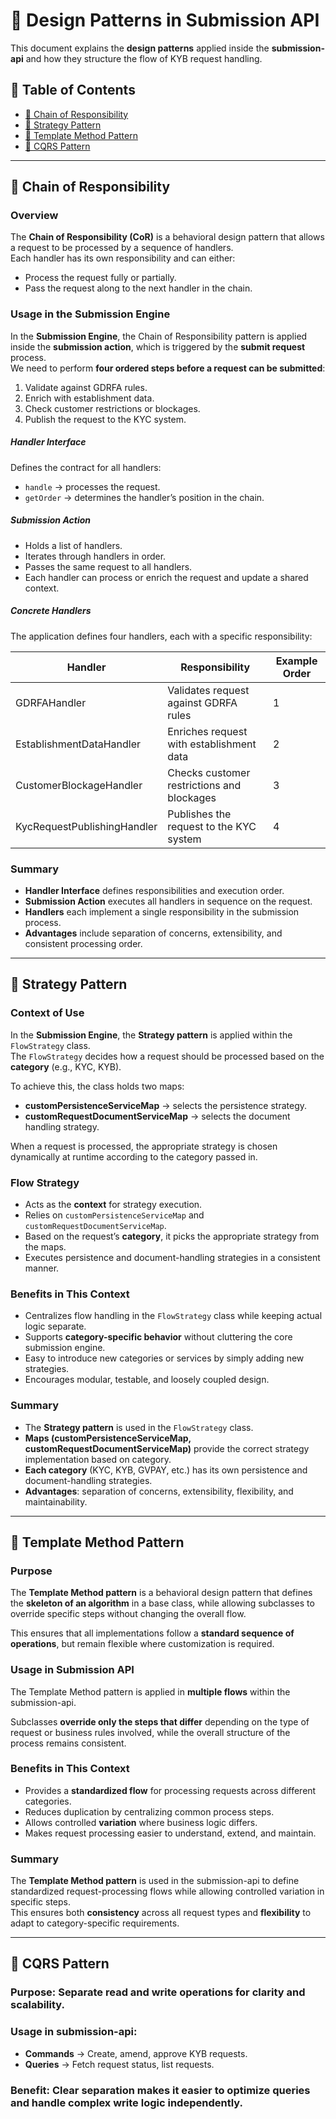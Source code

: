# 🧩 Design Patterns in Submission API

This document explains the **design patterns** applied inside the **submission-api** and how they structure the flow of KYB request handling.  
## 📑 Table of Contents
- [🔹 Chain of Responsibility](#-chain-of-responsibility)  
- [🔹 Strategy Pattern](#-strategy-pattern)  
- [🔹 Template Method Pattern](#-template-method-pattern)  
- [🔹 CQRS Pattern](#-cqrs-pattern)
  
---

## 🔹 Chain of Responsibility

### Overview
The **Chain of Responsibility (CoR)** is a behavioral design pattern that allows a request to be processed by a sequence of handlers.  
Each handler has its own responsibility and can either:
- Process the request fully or partially.
- Pass the request along to the next handler in the chain.

### Usage in the Submission Engine
In the **Submission Engine**, the Chain of Responsibility pattern is applied inside the **submission action**, which is triggered by the **submit request** process.  
We need to perform **four ordered steps before a request can be submitted**:  
1. Validate against GDRFA rules.  
2. Enrich with establishment data.  
3. Check customer restrictions or blockages.  
4. Publish the request to the KYC system.
   
##### Handler Interface
Defines the contract for all handlers:
- `handle` → processes the request.  
- `getOrder` → determines the handler’s position in the chain.  

##### Submission Action
- Holds a list of handlers.  
- Iterates through handlers in order.  
- Passes the same request to all handlers.  
- Each handler can process or enrich the request and update a shared context.  

##### Concrete Handlers
The application defines four handlers, each with a specific responsibility:

| Handler                       | Responsibility                               | Example Order |
|-------------------------------|----------------------------------------------|---------------|
| GDRFAHandler                  | Validates request against GDRFA rules        | 1             |
| EstablishmentDataHandler      | Enriches request with establishment data     | 2             |
| CustomerBlockageHandler       | Checks customer restrictions and blockages   | 3             |
| KycRequestPublishingHandler   | Publishes the request to the KYC system      | 4             |

### Summary
- **Handler Interface** defines responsibilities and execution order.  
- **Submission Action** executes all handlers in sequence on the request.  
- **Handlers** each implement a single responsibility in the submission process.  
- **Advantages** include separation of concerns, extensibility, and consistent processing order.  

---

## 🔹 Strategy Pattern

### Context of Use
In the **Submission Engine**, the **Strategy pattern** is applied within the `FlowStrategy` class.  
The `FlowStrategy` decides how a request should be processed based on the **category** (e.g., KYC, KYB).  

To achieve this, the class holds two maps:  
- **customPersistenceServiceMap** → selects the persistence strategy.  
- **customRequestDocumentServiceMap** → selects the document handling strategy.  

When a request is processed, the appropriate strategy is chosen dynamically at runtime according to the category passed in.

### Flow Strategy
- Acts as the **context** for strategy execution.  
- Relies on `customPersistenceServiceMap` and `customRequestDocumentServiceMap`.  
- Based on the request’s **category**, it picks the appropriate strategy from the maps.  
- Executes persistence and document-handling strategies in a consistent manner.  

### Benefits in This Context
- Centralizes flow handling in the `FlowStrategy` class while keeping actual logic separate.  
- Supports **category-specific behavior** without cluttering the core submission engine.  
- Easy to introduce new categories or services by simply adding new strategies.  
- Encourages modular, testable, and loosely coupled design.  

### Summary
- The **Strategy pattern** is used in the `FlowStrategy` class.  
- **Maps (customPersistenceServiceMap, customRequestDocumentServiceMap)** provide the correct strategy implementation based on category.  
- **Each category** (KYC, KYB, GVPAY, etc.) has its own persistence and document-handling strategies.  
- **Advantages**: separation of concerns, extensibility, flexibility, and maintainability.  

---

## 🔹 Template Method Pattern

### Purpose
The **Template Method pattern** is a behavioral design pattern that defines the **skeleton of an algorithm** in a base class, while allowing subclasses to override specific steps without changing the overall flow.  

This ensures that all implementations follow a **standard sequence of operations**, but remain flexible where customization is required.

### Usage in Submission API
The Template Method pattern is applied in **multiple flows** within the submission-api.  

Subclasses **override only the steps that differ** depending on the type of request or business rules involved, while the overall structure of the process remains consistent.

### Benefits in This Context
- Provides a **standardized flow** for processing requests across different categories.  
- Reduces duplication by centralizing common process steps.  
- Allows controlled **variation** where business logic differs.  
- Makes request processing easier to understand, extend, and maintain.
  
### Summary
The **Template Method pattern** is used in the submission-api to define standardized request-processing flows while allowing controlled variation in specific steps.  
This ensures both **consistency** across all request types and **flexibility** to adapt to category-specific requirements.

---

## 🔹 CQRS Pattern
### **Purpose**: Separate read and write operations for clarity and scalability.  
### **Usage in submission-api**:  
  - **Commands** → Create, amend, approve KYB requests.  
  - **Queries** → Fetch request status, list requests.  
### **Benefit**: Clear separation makes it easier to optimize queries and handle complex write logic independently.  



  
